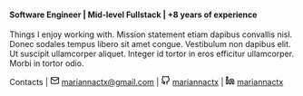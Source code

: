 #### Software Engineer | Mid-level Fullstack | +8 years of experience

Things I enjoy working with. Mission statement etiam dapibus convallis nisl. Donec sodales tempus libero sit amet congue. Vestibulum non dapibus elit. Ut suscipit ullamcorper aliquet. Integer id tortor in eros efficitur ullamcorper. Morbi in tortor odio.

Contacts | <img src="https://github.com/mariannactx/cv/blob/gh-pages/assets/mail.svg" width="16"> mariannactx@gmail.com | <img src="https://github.com/mariannactx/cv/blob/gh-pages/assets/github.svg" width="16"> [mariannactx](https://github.com/mariannactx) | <img src="https://github.com/mariannactx/cv/blob/gh-pages/assets/linkedin.svg" width="16"> [mariannactx](https://linkedin.com/in/mariannactx)
